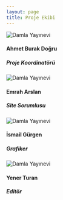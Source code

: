 ```yaml
---
layout: page
title: Proje Ekibi
---
```

<div class="row">
  <div class="col-12 col-md-3">
      <div class="card m-1 ml-auto mr-auto" style="width: 17rem;">
          <img class="card-img-top" src="{{ site.baseurl }}/assets/images/damla_yayinevi.png" alt="Damla Yayınevi">
          <div class="card-body mt-5 text-center">
            <h4 class="card-title">Ahmet Burak Doğru</h4>
            <h5 class="card-title">Proje Koordinatörü</h5>
          </div>
        </div>
  </div>
  <div class="col-12 col-md-3">
      <div class="card  m-1 ml-auto mr-auto" style="width: 17rem;">
          <img class="card-img-top" src="{{ site.baseurl }}/assets/images/damla_yayinevi.png" alt="Damla Yayınevi">
          <div class="card-body mt-5 text-center">
            <h4 class="card-title">Emrah Arslan</h4>
            <h5 class="card-title">Site Sorumlusu</h5>
          </div>
        </div>
  </div>
  <div class="col-12 col-md-3">
      <div class="card m-1 ml-auto mr-auto" style="width: 17rem;">
          <img class="card-img-top" src="{{ site.baseurl }}/assets/images/damla_yayinevi.png" alt="Damla Yayınevi">
          <div class="card-body mt-5 text-center">
            <h4 class="card-title">İsmail Gürgen</h4>
            <h5 class="card-title">Grafiker</h5>
          </div>
        </div>
  </div>
  <div class="col-12 col-md-3">
      <div class="card m-1 ml-auto mr-auto" style="width: 17rem;">
          <img class="card-img-top" src="{{ site.baseurl }}/assets/images/damla_yayinevi.png" alt="Damla Yayınevi">
          <div class="card-body mt-5 text-center">
            <h4 class="card-title">Yener Turan</h4>
            <h5 class="card-title">Editör</h5>
          </div>
        </div>
  </div>
</div>